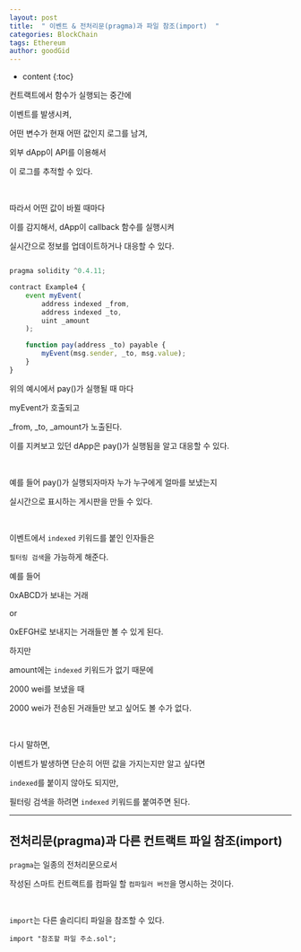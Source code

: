 ```yaml
---
layout: post
title:  " 이벤트 & 전처리문(pragma)과 파일 참조(import)  "
categories: BlockChain
tags: Ethereum
author: goodGid
---
```

* content
{:toc}


컨트랙트에서 함수가 실행되는 중간에

이벤트를 발생시켜,

어떤 변수가 현재 어떤 값인지 로그를 남겨,

외부 dApp이 API를 이용해서

이 로그를 추적할 수 있다.

<br>

따라서 어떤 값이 바뀔 때마다

이를 감지해서, dApp이 callback 함수를 실행시켜

실시간으로 정보를 업데이트하거나 대응할 수 있다.


``` js

pragma solidity ^0.4.11;

contract Example4 {
    event myEvent(
        address indexed _from,
        address indexed _to,
        uint _amount
    );

    function pay(address _to) payable {
        myEvent(msg.sender, _to, msg.value);
    }
}

```


위의 예시에서 pay()가 실행될 때 마다 

myEvent가 호출되고 

_from, _to, _amount가 노출된다.

이를 지켜보고 있던 dApp은 pay()가 실행됨을 알고 대응할 수 있다.

<br>

예를 들어 pay()가 실행되자마자 누가 누구에게 얼마를 보냈는지

실시간으로 표시하는 게시판을 만들 수 있다.

<br>

이벤트에서 `indexed` 키워드를 붙인 인자들은

`필터링 검색`을 가능하게 해준다.

예를 들어

0xABCD가 보내는 거래 

or 

0xEFGH로 보내지는 거래들만 볼 수 있게 된다.

하지만 

amount에는 `indexed` 키워드가 없기 때문에

2000 wei를 보냈을 때 

2000 wei가 전송된 거래들만 보고 싶어도 볼 수가 없다.


<br>

다시 말하면,

이벤트가 발생하면 단순히 어떤 값을 가지는지만 알고 싶다면 

`indexed`를 붙이지 않아도 되지만,

필터링 검색을 하려면 `indexed` 키워드를 붙여주면 된다.


---


## 전처리문(pragma)과 다른 컨트랙트 파일 참조(import)

`pragma`는 일종의 전처리문으로서

작성된 스마트 컨트랙트를 컴파일 할 `컴파일러 버전`을 명시하는 것이다. 

<br>

`import`는 다른 솔리디티 파일을 참조할 수 있다.

```
import "참조할 파일 주소.sol";
```



